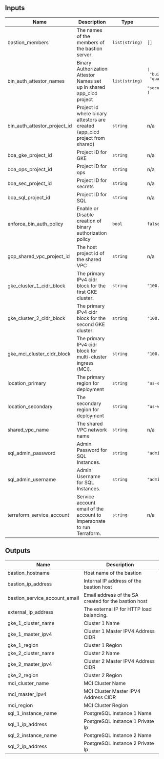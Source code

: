 <!-- BEGINNING OF PRE-COMMIT-TERRAFORM DOCS HOOK -->
## Inputs

| Name | Description | Type | Default | Required |
|------|-------------|------|---------|:--------:|
| bastion\_members | The names of the members of the bastion server. | `list(string)` | `[]` | no |
| bin\_auth\_attestor\_names | Binary Authorization Attestor Names set up in shared app\_cicd project | `list(string)` | <pre>[<br>  "build-attestor",<br>  "quality-attestor",<br>  "security-attestor"<br>]</pre> | no |
| bin\_auth\_attestor\_project\_id | Project id where binary attestors are created (app\_cicd project from shared) | `string` | n/a | yes |
| boa\_gke\_project\_id | Project ID for GKE | `string` | n/a | yes |
| boa\_ops\_project\_id | Project ID for ops | `string` | n/a | yes |
| boa\_sec\_project\_id | Project ID for secrets | `string` | n/a | yes |
| boa\_sql\_project\_id | Project ID for SQL | `string` | n/a | yes |
| enforce\_bin\_auth\_policy | Enable or Disable creation of binary authorization policy | `bool` | `false` | no |
| gcp\_shared\_vpc\_project\_id | The host project id of the shared VPC | `string` | n/a | yes |
| gke\_cluster\_1\_cidr\_block | The primary IPv4 cidr block for the first GKE cluster. | `string` | `"100.64.78.0/28"` | no |
| gke\_cluster\_2\_cidr\_block | The primary IPv4 cidr block for the second GKE cluster. | `string` | `"100.65.70.0/28"` | no |
| gke\_mci\_cluster\_cidr\_block | The primary IPv4 cidr block for multi-cluster ingress (MCI). | `string` | `"100.64.70.0/28"` | no |
| location\_primary | The primary region for deployment | `string` | `"us-east1"` | no |
| location\_secondary | The secondary region for deployment | `string` | `"us-west1"` | no |
| shared\_vpc\_name | The shared VPC network name | `string` | n/a | yes |
| sql\_admin\_password | Admin Password for SQL Instances. | `string` | `"admin"` | no |
| sql\_admin\_username | Admin Username for SQL Instances. | `string` | `"admin"` | no |
| terraform\_service\_account | Service account email of the account to impersonate to run Terraform. | `string` | n/a | yes |

## Outputs

| Name | Description |
|------|-------------|
| bastion\_hostname | Host name of the bastion |
| bastion\_ip\_address | Internal IP address of the bastion host |
| bastion\_service\_account\_email | Email address of the SA created for the bastion host |
| external\_ip\_address | The external IP for HTTP load balancing. |
| gke\_1\_cluster\_name | Cluster 1 Name |
| gke\_1\_master\_ipv4 | Cluster 1 Master IPV4 Address CIDR |
| gke\_1\_region | Cluster 1 Region |
| gke\_2\_cluster\_name | Cluster 2 Name |
| gke\_2\_master\_ipv4 | Cluster 2 Master IPV4 Address CIDR |
| gke\_2\_region | Cluster 2 Region |
| mci\_cluster\_name | MCI Cluster Name |
| mci\_master\_ipv4 | MCI Cluster Master IPV4 Address CIDR |
| mci\_region | MCI Cluster Region |
| sql\_1\_instance\_name | PostgreSQL Instance 1 Name |
| sql\_1\_ip\_address | PostgreSQL Instance 1 Private Ip |
| sql\_2\_instance\_name | PostgreSQL Instance 2 Name |
| sql\_2\_ip\_address | PostgreSQL Instance 2 Private Ip |

<!-- END OF PRE-COMMIT-TERRAFORM DOCS HOOK -->
